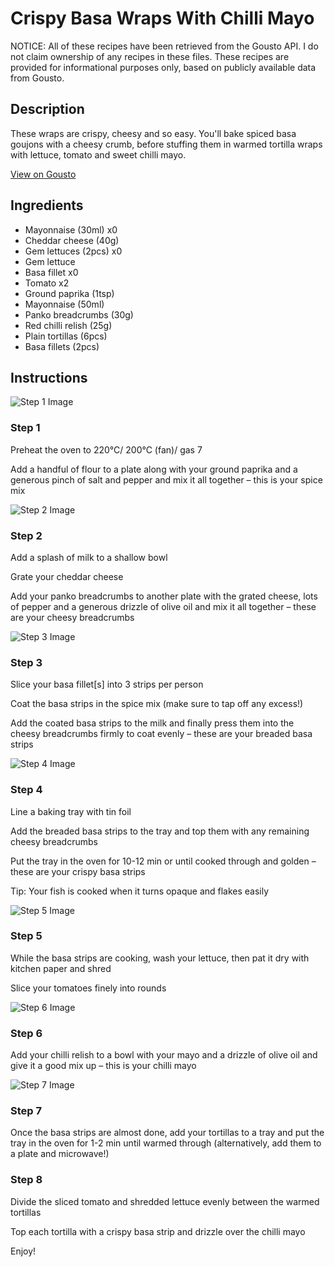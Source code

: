 # Crispy Basa Wraps With Chilli Mayo

NOTICE: All of these recipes have been retrieved from the Gousto API. I do not claim ownership of any recipes in these files. These recipes are provided for informational purposes only, based on publicly available data from Gousto.

## Description

These wraps are crispy, cheesy and so easy. You'll bake spiced basa goujons with a cheesy crumb, before stuffing them in warmed tortilla wraps with lettuce, tomato and sweet chilli mayo. 

[View on Gousto](https://www.gousto.co.uk/recipes/cookbook/crispy-basa-wraps-with-chilli-mayo)

## Ingredients

- Mayonnaise (30ml) x0
- Cheddar cheese (40g)
- Gem lettuces (2pcs) x0
- Gem lettuce
- Basa fillet x0
- Tomato x2
- Ground paprika (1tsp)
- Mayonnaise (50ml)
- Panko breadcrumbs (30g)
- Red chilli relish (25g)
- Plain tortillas (6pcs)
- Basa fillets (2pcs)

## Instructions

![Step 1 Image](https://production-media.gousto.co.uk/cms/recipe-step-image/step-1-1629983490021-x200.jpg)

### Step 1

Preheat the oven to 220°C/ 200°C (fan)/ gas 7

Add a handful of flour to a plate along with your ground paprika and a generous pinch of salt and pepper and mix it all together – this is your spice mix

![Step 2 Image](https://production-media.gousto.co.uk/cms/recipe-step-image/step-2-1629983492728-x200.jpg)

### Step 2

Add a splash of milk to a shallow bowl

Grate your cheddar cheese

Add your panko breadcrumbs to another plate with the grated cheese, lots of pepper and a generous drizzle of olive oil and mix it all together – these are your cheesy breadcrumbs

![Step 3 Image](https://production-media.gousto.co.uk/cms/recipe-step-image/step-3-1629983495367-x200.jpg)

### Step 3

Slice your basa fillet[s] into 3 strips per person

Coat the basa strips in the spice mix (make sure to tap off any excess!)

Add the coated basa strips to the milk and finally press them into the cheesy breadcrumbs firmly to coat evenly – these are your breaded basa strips

![Step 4 Image](https://production-media.gousto.co.uk/cms/recipe-step-image/step-4-1629983498001-x200.jpg)

### Step 4

Line a baking tray with tin foil

Add the breaded basa strips to the tray and top them with any remaining cheesy breadcrumbs

Put the tray in the oven for 10-12 min or until cooked through and golden – these are your crispy basa strips

Tip: Your fish is cooked when it turns opaque and flakes easily

![Step 5 Image](https://production-media.gousto.co.uk/cms/recipe-step-image/Step-5-1633102618800-x200.jpg)

### Step 5

While the basa strips are cooking, wash your lettuce, then pat it dry with kitchen paper and shred

Slice your tomatoes finely into rounds

![Step 6 Image](https://production-media.gousto.co.uk/cms/recipe-step-image/step-6-1629983503660-x200.jpg)

### Step 6

Add your chilli relish to a bowl with your mayo and a drizzle of olive oil and give it a good mix up – this is your chilli mayo

![Step 7 Image](https://production-media.gousto.co.uk/cms/recipe-step-image/step-7-1629983506206-x200.jpg)

### Step 7

Once the basa strips are almost done, add your tortillas to a tray and put the tray in the oven for 1-2 min until warmed through (alternatively, add them to a plate and microwave!)

### Step 8

Divide the sliced tomato and shredded lettuce evenly between the warmed tortillas

Top each tortilla with a crispy basa strip and drizzle over the chilli mayo

Enjoy!


